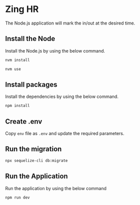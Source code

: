 # Zing HR

The Node.js application will mark the in/out at the desired time.

## Install the Node

Install the Node.js by using the below command.

```bash
nvm install
```

```bash
nvm use
```

## Install packages

Install the dependencies by using the below command.

```bash
npm install
```

## Create .env

Copy `env` file as `.env` and update the required parameters.

## Run the migration

```bash
npx sequelize-cli db:migrate
```

## Run the Application

Run the application by using the below command

```bash
npm run dev
```
